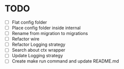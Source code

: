 # TODO

* [ ] Flat config folder
* [ ] Place config folder inside internal
* [ ] Rename from migration to migrations
* [ ] Refactor wire
* [ ] Refactor Logging strategy
* [ ] Search about ctx wrapper
* [ ] Update Logging strategy
* [ ] Create make run command and update README.md